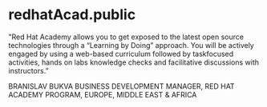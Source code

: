 # redhatAcad.public

"Red Hat Academy allows you to get exposed to the latest open source technologies through a “Learning by Doing” approach. You will be actively engaged by using a web-based curriculum followed by taskfocused activities, hands on labs knowledge checks and facilitative discussions with instructors.”

BRANISLAV BUKVA BUSINESS DEVELOPMENT MANAGER, RED HAT ACADEMY PROGRAM, EUROPE, MIDDLE EAST & AFRICA
